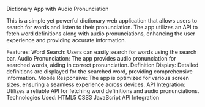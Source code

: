 
Dictionary App with Audio Pronunciation


This is a simple yet powerful dictionary web application that allows users to search for words and listen to their pronunciation. The app utilizes an API to fetch word definitions along with audio pronunciations, enhancing the user experience and providing accurate information.

Features:
Word Search: Users can easily search for words using the search bar.
Audio Pronunciation: The app provides audio pronunciation for searched words, aiding in correct pronunciation.
Definition Display: Detailed definitions are displayed for the searched word, providing comprehensive information.
Mobile Responsive: The app is optimized for various screen sizes, ensuring a seamless experience across devices.
API Integration: Utilizes a reliable API for fetching word definitions and audio pronunciations.
Technologies Used:
HTML5
CSS3
JavaScript
API Integration
